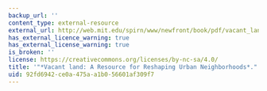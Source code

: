 ```yaml
---
backup_url: ''
content_type: external-resource
external_url: http://web.mit.edu/spirn/www/newfront/book/pdf/vacant_land.pdf
has_external_licence_warning: true
has_external_license_warning: true
is_broken: ''
license: https://creativecommons.org/licenses/by-nc-sa/4.0/
title: '"*Vacant land: A Resource for Reshaping Urban Neighborhoods*." (PDF)'
uid: 92fd6942-ce0a-475a-a1b0-56601af309f7
---
```

